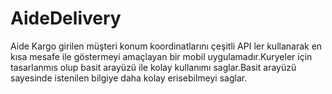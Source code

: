 # AideDelivery


Aide Kargo girilen müşteri konum koordinatlarını çeşitli API ler kullanarak en kısa mesafe
ile göstermeyi amaçlayan bir mobil uygulamadır.Kuryeler için tasarlanmıs olup basit
arayüzü ile kolay kullanımı saglar.Basit arayüzü sayesinde istenilen bilgiye daha kolay erisebilmeyi saglar.

